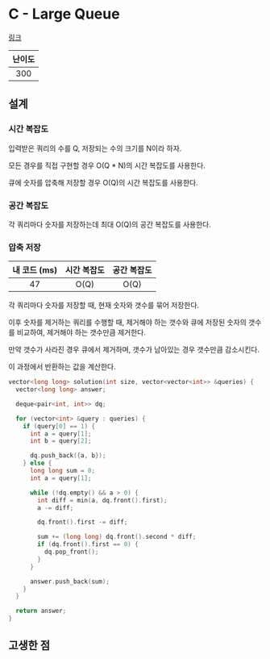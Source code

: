 # C - Large Queue

[링크](https://atcoder.jp/contests/abc413/tasks/abc413_c)

| 난이도 |
| :----: |
|  300   |

## 설계

### 시간 복잡도

입력받은 쿼리의 수를 Q, 저장되는 수의 크기를 N이라 하자.

모든 경우를 직접 구현할 경우 O(Q \* N)의 시간 복잡도를 사용한다.

큐에 숫자를 압축해 저장할 경우 O(Q)의 시간 복잡도를 사용한다.

### 공간 복잡도

각 쿼리마다 숫자를 저장하는데 최대 O(Q)의 공간 복잡도를 사용한다.

### 압축 저장

| 내 코드 (ms) | 시간 복잡도 | 공간 복잡도 |
| :----------: | :---------: | :---------: |
|      47      |    O(Q)     |    O(Q)     |

각 쿼리마다 숫자를 저장할 때, 현재 숫자와 갯수를 묶어 저장한다.

이후 숫자를 제거하는 쿼리를 수행할 때, 제거해야 하는 갯수와 큐에 저장된 숫자의 갯수를 비교하여, 제거해야 하는 갯수만큼 제거한다.

만약 갯수가 사라진 경우 큐에서 제거하며, 갯수가 남아있는 경우 갯수만큼 감소시킨다.

이 과정에서 반환하는 값을 계산한다.

```cpp
vector<long long> solution(int size, vector<vector<int>> &queries) {
  vector<long long> answer;

  deque<pair<int, int>> dq;

  for (vector<int> &query : queries) {
    if (query[0] == 1) {
      int a = query[1];
      int b = query[2];

      dq.push_back({a, b});
    } else {
      long long sum = 0;
      int a = query[1];

      while (!dq.empty() && a > 0) {
        int diff = min(a, dq.front().first);
        a -= diff;

        dq.front().first -= diff;

        sum += (long long) dq.front().second * diff;
        if (dq.front().first == 0) {
          dq.pop_front();
        }
      }

      answer.push_back(sum);
    }
  }

  return answer;
}
```

## 고생한 점
